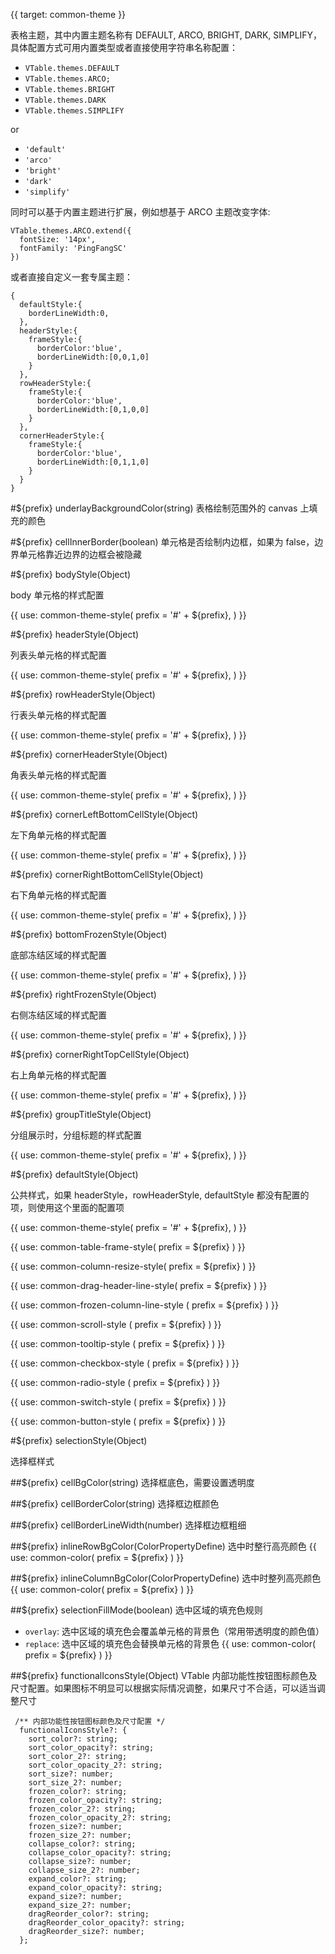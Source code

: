 {{ target: common-theme }}

表格主题，其中内置主题名称有 DEFAULT, ARCO, BRIGHT, DARK, SIMPLIFY，具体配置方式可用内置类型或者直接使用字符串名称配置：

- `VTable.themes.DEFAULT`
- `VTable.themes.ARCO;`
- `VTable.themes.BRIGHT`
- `VTable.themes.DARK`
- `VTable.themes.SIMPLIFY`

or

- `'default'`
- `'arco'`
- `'bright'`
- `'dark'`
- `'simplify'`

同时可以基于内置主题进行扩展，例如想基于 ARCO 主题改变字体:

```
VTable.themes.ARCO.extend({
  fontSize: '14px',
  fontFamily: 'PingFangSC'
})
```

或者直接自定义一套专属主题：

```
{
  defaultStyle:{
    borderLineWidth:0,
  },
  headerStyle:{
    frameStyle:{
      borderColor:'blue',
      borderLineWidth:[0,0,1,0]
    }
  },
  rowHeaderStyle:{
    frameStyle:{
      borderColor:'blue',
      borderLineWidth:[0,1,0,0]
    }
  },
  cornerHeaderStyle:{
    frameStyle:{
      borderColor:'blue',
      borderLineWidth:[0,1,1,0]
    }
  }
}
```

#${prefix} underlayBackgroundColor(string)
表格绘制范围外的 canvas 上填充的颜色

#${prefix} cellInnerBorder(boolean)
单元格是否绘制内边框，如果为 false，边界单元格靠近边界的边框会被隐藏

#${prefix} bodyStyle(Object)

body 单元格的样式配置

{{ use: common-theme-style(
  prefix = '#' + ${prefix},
) }}

#${prefix} headerStyle(Object)

列表头单元格的样式配置

{{ use: common-theme-style(
  prefix = '#' + ${prefix},
) }}

#${prefix} rowHeaderStyle(Object)

行表头单元格的样式配置

{{ use: common-theme-style(
  prefix = '#' + ${prefix},
) }}

#${prefix} cornerHeaderStyle(Object)

角表头单元格的样式配置

{{ use: common-theme-style(
  prefix = '#' + ${prefix},
) }}

#${prefix} cornerLeftBottomCellStyle(Object)

左下角单元格的样式配置

{{ use: common-theme-style(
  prefix = '#' + ${prefix},
) }}

#${prefix} cornerRightBottomCellStyle(Object)

右下角单元格的样式配置

{{ use: common-theme-style(
  prefix = '#' + ${prefix},
) }}

#${prefix} bottomFrozenStyle(Object)

底部冻结区域的样式配置

{{ use: common-theme-style(
  prefix = '#' + ${prefix},
) }}

#${prefix} rightFrozenStyle(Object)

右侧冻结区域的样式配置

{{ use: common-theme-style(
  prefix = '#' + ${prefix},
) }}

#${prefix} cornerRightTopCellStyle(Object)

右上角单元格的样式配置

{{ use: common-theme-style(
  prefix = '#' + ${prefix},
) }}

#${prefix} groupTitleStyle(Object)

分组展示时，分组标题的样式配置

{{ use: common-theme-style(
  prefix = '#' + ${prefix},
) }}

#${prefix} defaultStyle(Object)

公共样式，如果 headerStyle，rowHeaderStyle, defaultStyle 都没有配置的项，则使用这个里面的配置项

{{ use: common-theme-style(
  prefix = '#' + ${prefix},
) }}

{{ use: common-table-frame-style(
  prefix = ${prefix}
  ) }}

{{ use: common-column-resize-style(
  prefix = ${prefix}
  ) }}

{{ use: common-drag-header-line-style(
  prefix = ${prefix}
  ) }}

{{ use: common-frozen-column-line-style (
  prefix = ${prefix}
  ) }}

{{ use: common-scroll-style (
  prefix = ${prefix}
  ) }}

{{ use: common-tooltip-style (
  prefix = ${prefix}
  ) }}

{{ use: common-checkbox-style (
  prefix = ${prefix}
  ) }}

{{ use: common-radio-style (
  prefix = ${prefix}
  ) }}

{{ use: common-switch-style (
  prefix = ${prefix}
  ) }}

{{ use: common-button-style (
  prefix = ${prefix}
  ) }}

#${prefix} selectionStyle(Object)

选择框样式

##${prefix} cellBgColor(string)
选择框底色，需要设置透明度

##${prefix} cellBorderColor(string)
选择框边框颜色

##${prefix} cellBorderLineWidth(number)
选择框边框粗细

##${prefix} inlineRowBgColor(ColorPropertyDefine)
选中时整行高亮颜色
{{ use: common-color(
  prefix = ${prefix}
  ) }}

##${prefix} inlineColumnBgColor(ColorPropertyDefine)
选中时整列高亮颜色
{{ use: common-color(
  prefix = ${prefix}
  ) }}

##${prefix} selectionFillMode(boolean)
选中区域的填充色规则

- `overlay`: 选中区域的填充色会覆盖单元格的背景色（常用带透明度的颜色值）
- `replace`: 选中区域的填充色会替换单元格的背景色
  {{ use: common-color(
    prefix = ${prefix}
    ) }}

##${prefix} functionalIconsStyle(Object)
VTable 内部功能性按钮图标颜色及尺寸配置。如果图标不明显可以根据实际情况调整，如果尺寸不合适，可以适当调整尺寸

```
 /** 内部功能性按钮图标颜色及尺寸配置 */
  functionalIconsStyle?: {
    sort_color?: string;
    sort_color_opacity?: string;
    sort_color_2?: string;
    sort_color_opacity_2?: string;
    sort_size?: number;
    sort_size_2?: number;
    frozen_color?: string;
    frozen_color_opacity?: string;
    frozen_color_2?: string;
    frozen_color_opacity_2?: string;
    frozen_size?: number;
    frozen_size_2?: number;
    collapse_color?: string;
    collapse_color_opacity?: string;
    collapse_size?: number;
    collapse_size_2?: number;
    expand_color?: string;
    expand_color_opacity?: string;
    expand_size?: number;
    expand_size_2?: number;
    dragReorder_color?: string;
    dragReorder_color_opacity?: string;
    dragReorder_size?: number;
  };
```
